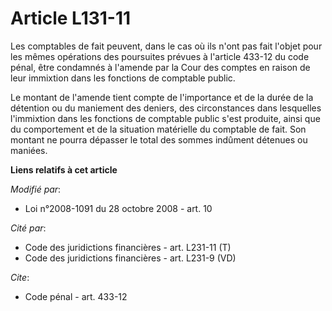 # Article L131-11

Les comptables de fait peuvent, dans le cas où ils n'ont pas fait l'objet pour les mêmes opérations des poursuites prévues à
l'article 433-12 du code pénal, être condamnés à l'amende par la Cour des comptes en raison de leur immixtion dans les
fonctions de comptable public. 

Le montant de l'amende tient compte de l'importance et de la durée de la détention ou du maniement des deniers, des
circonstances dans lesquelles l'immixtion dans les fonctions de comptable public s'est produite, ainsi que du comportement et
de la situation matérielle du comptable de fait. Son montant ne pourra dépasser le total des sommes indûment détenues ou
maniées.

**Liens relatifs à cet article**

_Modifié par_:

  - Loi n°2008-1091 du 28 octobre 2008 - art. 10

_Cité par_:

  - Code des juridictions financières - art. L231-11 (T)
  - Code des juridictions financières - art. L231-9 (VD)

_Cite_:

  - Code pénal - art. 433-12
